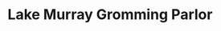 ---
title: "Lake Murray Gromming Parlor"
url: /gilbert/lake-murray-gromming-parlor/
shop: pet grooming
---